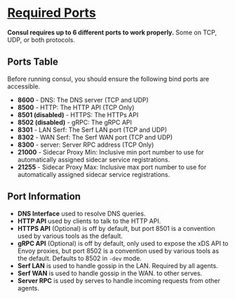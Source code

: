 # [Required Ports](https://www.consul.io/docs/install/ports)

**Consul requires up to 6 different ports to work properly.** Some on TCP, UDP, or both protocols.

## Ports Table

Before running consul, you should ensure the following bind ports are accessible.

- **8600** - DNS: The DNS server (TCP and UDP)
- **8500** - HTTP: The HTTP API (TCP Only)
- **8501 (disabled)** - HTTPS: The HTTPs API
- **8502 (disabled)** - gRPC: The gRPC API
- **8301** - LAN Serf: The Serf LAN port (TCP and UDP)
- **8302** - WAN Serf: The Serf WAN port (TCP and UDP)
- **8300** - server: Server RPC address (TCP Only)
- **21000** - Sidecar Proxy Min: Inclusive min port number to use for automatically assigned sidecar service registrations.
- **21255** - Sidecar Proxy Max: Inclusive max port number to use for automatically assigned sidecar service registrations.

## Port Information

- **DNS Interface** used to resolve DNS queries.
- **HTTP API** used by clients to talk to the HTTP API.
- **HTTPS API** (Optional) is off by default, but port 8501 is a convention used by various tools as the default.
- **gRPC API** (Optional) is off by default, only used to expose the xDS API to Envoy proxies, but port 8502 is a convention used by various tools as the default. Defaults to 8502 in `-dev` mode.
- **Serf LAN** is used to handle gossip in the LAN. Required by all agents.
- **Serf WAN** is used to handle gossip in the WAN. to other serves.
- **Server RPC** is used by serves to handle incoming requests from other agents.
